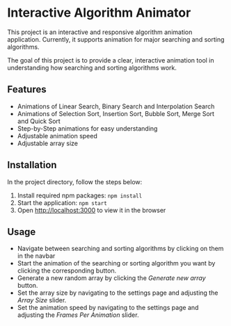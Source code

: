 # Interactive Algorithm Animator

This project is an interactive and responsive algorithm animation 
application. Currently, it supports animation for major searching and 
sorting algorithms.

The goal of this project is to provide a clear, interactive animation 
tool in understanding how searching and sorting algorithms work.

## Features

- Animations of Linear Search, Binary Search and Interpolation Search
- Animations of Selection Sort, Insertion Sort, Bubble Sort, Merge 
Sort and Quick Sort
- Step-by-Step animations for easy understanding
- Adjustable animation speed
- Adjustable array size

## Installation

In the project directory, follow the steps below:

1. Install required npm packages: ``npm install``
2. Start the application: ``npm start``
3. Open [http://localhost:3000](http://localhost:3000) to view it in the browser

## Usage

- Navigate between searching and sorting algorithms by clicking on them in
  the navbar
- Start the animation of the searching or sorting algorithm you want by 
clicking the corresponding button.
- Generate a new random array by clicking the *Generate new array* button.
- Set the array size by navigating to the settings page and adjusting the 
*Array Size* slider.
- Set the animation speed by navigating to the settings page and adjusting 
the *Frames Per Animation* slider.

